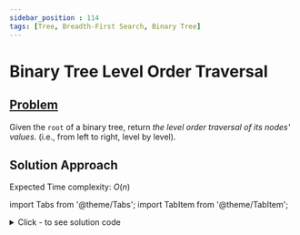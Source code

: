 ```yaml
---
sidebar_position : 114
tags: [Tree, Breadth-First Search, Binary Tree]
---
```


# Binary Tree Level Order Traversal

## [Problem](https://leetcode.com/problems/binary-tree-level-order-traversal/)

<p>Given the <code>root</code> of a binary tree, return <em>the level order traversal of its nodes&#39; values</em>. (i.e., from left to right, level by level).</p>

## Solution Approach

Expected Time complexity: $O(n)$

import Tabs from '@theme/Tabs';
import TabItem from '@theme/TabItem';

<details><summary>Click - to see solution code</summary>

<Tabs>
<TabItem value="cpp" label="C++">

```cpp
class Solution {
    map<int, vector<int>> mp;

   public:
    void traverse(TreeNode* root, int h) {
        if (!root) return;
        mp[h].push_back(root->val);
        traverse(root->left, h + 1);
        traverse(root->right, h + 1);
    }

    vector<vector<int>> levelOrder(TreeNode* root) {
        vector<vector<int>> ans;
        traverse(root, 0);
        for (auto i : mp) ans.push_back(i.second);
        return ans;
    }
};

```
</TabItem>
</Tabs>

</details>
